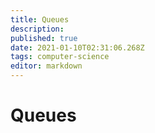 ```yaml
---
title: Queues
description: 
published: true
date: 2021-01-10T02:31:06.268Z
tags: computer-science
editor: markdown
---
```


# Queues
